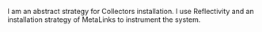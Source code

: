 I am an abstract strategy for Collectors installation. I use Reflectivity and an installation strategy of MetaLinks to instrument the system.